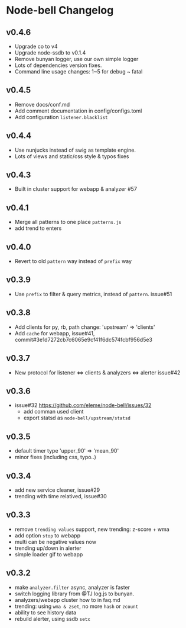 Node-bell Changelog
===================

v0.4.6
------

- Upgrade co to v4
- Upgrade node-ssdb to v0.1.4
- Remove bunyan logger, use our own simple logger
- Lots of dependencies version fixes.
- Command line usage changes: 1~5 for debug ~ fatal

v0.4.5
------

- Remove docs/conf.md
- Add comment documentation in config/configs.toml
- Add configuration `listener.blacklist`

v0.4.4
------

- Use nunjucks instead of swig as template engine.
- Lots of views and static/css style & typos fixes

v0.4.3
------

- Built in cluster support for webapp & analyzer #57

v0.4.1
------

- Merge all patterns to one place `patterns.js`
- add trend to enters

v0.4.0
------

- Revert to old `pattern` way instead of `prefix` way

v0.3.9
------

- Use `prefix` to filter & query metrics, instead of `pattern`. issue#51

v0.3.8
------

- Add clients for py, rb, path change: 'upstream' => 'clients'
- Add `cache` for webapp, issue#41, commit#3e1d7272cb7c6065e9cf41f6dc574fcbf956d5e3

v0.3.7
------

- New protocol for listener <=> clients & analyzers <=> alerter  issue#42

v0.3.6
-------

- issue#32 https://github.com/eleme/node-bell/issues/32
   - add comman used client
   - export statsd as `node-bell/upstream/statsd`

v0.3.5
------

- default timer type 'upper_90' => 'mean_90'
- minor fixes (including css, typo..)

v0.3.4
------

- add new service cleaner, issue#29
- trending with time relatived, issue#30

v0.3.3
------

- remove `trending values` support, new trending: z-score + wma
- add option `stop` to webapp
- multi can be negative values now
- trending up/down in alerter
- simple loader gif to webapp

v0.3.2
------

- make `analyzer.filter` async, analyzer is faster
- switch logging library from @TJ log.js to bunyan.
- analyzers/webapp cluster how to in faq.md
- trending: using `wma & zset`, no more `hash` or `zcount`
- ability to see history data
- rebuild alerter, using ssdb `setx`
